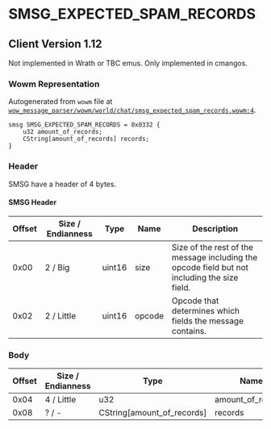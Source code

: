 # SMSG_EXPECTED_SPAM_RECORDS

## Client Version 1.12

Not implemented in Wrath or TBC emus. Only implemented in cmangos.

### Wowm Representation

Autogenerated from `wowm` file at [`wow_message_parser/wowm/world/chat/smsg_expected_spam_records.wowm:4`](https://github.com/gtker/wow_messages/tree/main/wow_message_parser/wowm/world/chat/smsg_expected_spam_records.wowm#L4).
```rust,ignore
smsg SMSG_EXPECTED_SPAM_RECORDS = 0x0332 {
    u32 amount_of_records;
    CString[amount_of_records] records;
}
```
### Header

SMSG have a header of 4 bytes.

#### SMSG Header

| Offset | Size / Endianness | Type   | Name   | Description |
| ------ | ----------------- | ------ | ------ | ----------- |
| 0x00   | 2 / Big           | uint16 | size   | Size of the rest of the message including the opcode field but not including the size field.|
| 0x02   | 2 / Little        | uint16 | opcode | Opcode that determines which fields the message contains.|

### Body

| Offset | Size / Endianness | Type | Name | Comment |
| ------ | ----------------- | ---- | ---- | ------- |
| 0x04 | 4 / Little | u32 | amount_of_records |  |
| 0x08 | ? / - | CString[amount_of_records] | records |  |

